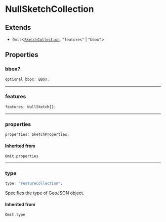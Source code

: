 # NullSketchCollection

## Extends

- `Omit`\<[`SketchCollection`](SketchCollection.md), `"features"` \| `"bbox"`\>

## Properties

### bbox?

```ts
optional bbox: BBox;
```

***

### features

```ts
features: NullSketch[];
```

***

### properties

```ts
properties: SketchProperties;
```

#### Inherited from

`Omit.properties`

***

### type

```ts
type: "FeatureCollection";
```

Specifies the type of GeoJSON object.

#### Inherited from

`Omit.type`
